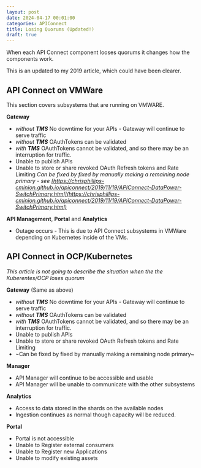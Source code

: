 ```yaml
---
layout: post
date: 2024-04-17 00:01:00
categories: APIConnect
title: Losing Quorums (Updated!)
draft: true
---
```

When each API Connect component looses quorums it changes how the components work.

This is an updated to my 2019 article, which could have been clearer.
<!--more-->

## API Connect  on VMWare

This section covers subsystems that are running on VMWARE.

**Gateway**
* *without **TMS*** No downtime for your APIs - Gateway will continue to serve traffic
* *without **TMS*** OAuthTokens can be validated
* *with **TMS*** OAuthTokens cannot be validated, and so there may be an interruption for traffic.
* Unable to publish APIs
* Unable to store or share revoked OAuth Refresh tokens and Rate Limiting
*Can be fixed by fixed by manually making a remaining node primary - see [https://chrisphillips-cminion.github.io/apiconnect/2019/11/19/APIConnect-DataPower-SwitchPrimary.html](https://chrisphillips-cminion.github.io/apiconnect/2019/11/19/APIConnect-DataPower-SwitchPrimary.html)*	

**API Management**, **Portal** and  **Analytics**
* Outage occurs - This is due to API Connect subsystems in VMWare depending on Kubernetes inside of the VMs.

## API Connect in OCP/Kubernetes
*This article is not going to describe the situation when the the Kuberentes/OCP loses quorum*

**Gateway**  (Same as above)
* *without **TMS*** No downtime for your APIs - Gateway will continue to serve traffic
* *without **TMS*** OAuthTokens can be validated
* *with **TMS*** OAuthTokens cannot be validated, and so there may be an interruption for traffic.
* Unable to publish APIs
* Unable to store or share revoked OAuth Refresh tokens and Rate Limiting
* ~Can be fixed by fixed by manually making a remaining node primary~

**Manager**
* API Manager will continue to be accessible and usable
* API Manager will be unable to communicate with the other subsystems

**Analytics**
* Access to data stored in the shards on the available nodes
* Ingestion continues as normal though capacity will be reduced.

**Portal**
* Portal is not accessible
* Unable to Register external consumers
* Unable to Register new Applications
* Unable to modify existing assets
